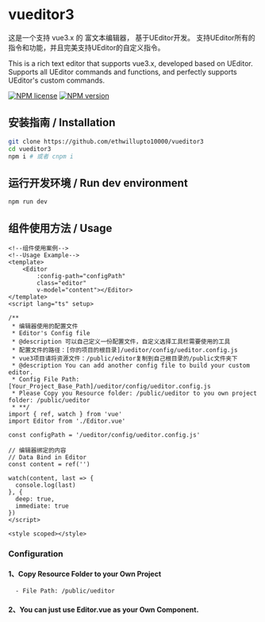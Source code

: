 # vueditor3

这是一个支持 vue3.x 的 富文本编辑器， 基于UEditor开发。
支持UEditor所有的指令和功能，并且完美支持UEditor的自定义指令。

This is a rich text editor that supports vue3.x, developed based on UEditor.
Supports all UEditor commands and functions, and perfectly supports UEditor's custom commands.

[![NPM license](https://img.shields.io/npm/l/yaml-eslint-parser.svg)](https://github.com/ethwillupto10000/vueditor3)
[![NPM version](https://img.shields.io/npm/v/yaml-eslint-parser.svg)](https://github.com/ethwillupto10000/vueditor3)

## 安装指南 / Installation

```bash
git clone https://github.com/ethwillupto10000/vueditor3
cd vueditor3
npm i # 或者 cnpm i 
```
## 运行开发环境 / Run dev environment
```shell
npm run dev
```
## 组件使用方法 / Usage
```vue
<!--组件使用案例-->
<!--Usage Example-->
<template>
    <Editor
        :config-path="configPath"
        class="editor"
        v-model="content"></Editor>
</template>
<script lang="ts" setup>

/**
 * 编辑器使用的配置文件
 * Editor's Config file
 * @description 可以自己定义一份配置文件，自定义选择工具栏需要使用的工具
 * 配置文件的路径：[你的项目的根目录]/ueditor/config/ueditor.config.js
 * vue3项目请将资源文件：/public/editor复制到自己根目录的/public文件夹下
 * @description You can add another config file to build your custom editor.
 * Config File Path: [Your_Project_Base_Path]/ueditor/config/ueditor.config.js
 * Please Copy you Resource folder: /public/ueditor to you own project folder: /public/ueditor
 * **/
import { ref, watch } from 'vue'
import Editor from './Editor.vue'

const configPath = '/ueditor/config/ueditor.config.js'

// 编辑器绑定的内容
// Data Bind in Editor
const content = ref('')

watch(content, last => {
  console.log(last)
}, {
  deep: true,
  immediate: true
})
</script>

<style scoped></style>
```
### Configuration

   #### 1、Copy Resource Folder to your Own Project
      - File Path: /public/ueditor
   #### 2、You can just use Editor.vue as your Own Component.

